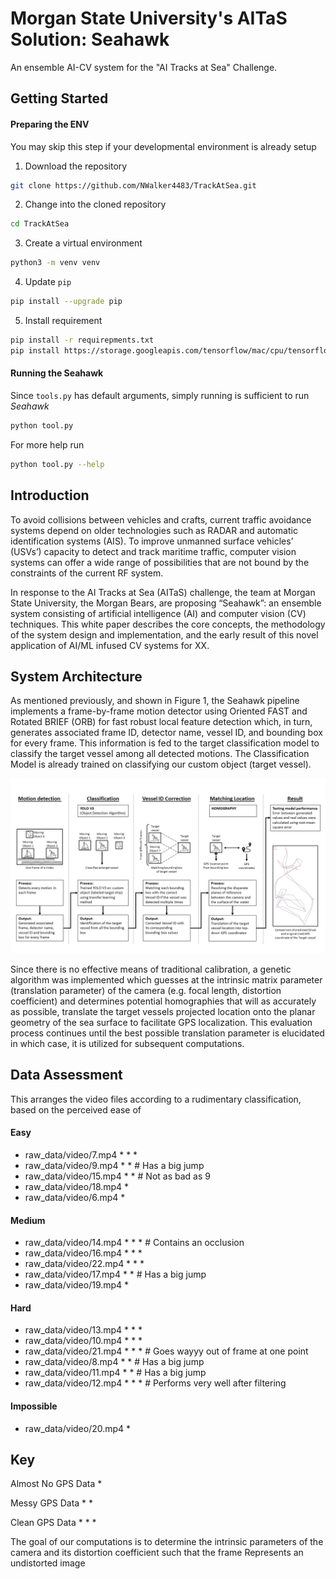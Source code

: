 # Morgan State University's AITaS Solution: Seahawk

An ensemble AI-CV system for the "AI Tracks at Sea" Challenge.

## Getting Started

#### Preparing the ENV

You may skip this step if your developmental environment is already setup

1) Download the repository

```bash
git clone https://github.com/NWalker4483/TrackAtSea.git
```

2) Change into the cloned repository

```bash
cd TrackAtSea
```

3) Create a virtual environment

```bash
python3 -m venv venv
```

4) Update `pip`

```bash
pip install --upgrade pip
```

5) Install requirement

```bash
pip install -r requirepments.txt
pip install https://storage.googleapis.com/tensorflow/mac/cpu/tensorflow-1.12.0-py3-none-any.whl
```

#### Running the Seahawk

Since `tools.py` has default arguments, simply running is sufficient to run *Seahawk*

```bash
python tool.py
```

For more help run 

```bash
python tool.py --help
```

## Introduction

To avoid collisions between vehicles and crafts, current traffic avoidance systems depend on older technologies such as RADAR and automatic identification systems (AIS). To improve unmanned surface vehicles’ (USVs’) capacity to detect and track maritime traffic, computer vision systems can offer a wide range of possibilities that are not bound by the constraints of the current RF system.

In response to the AI Tracks at Sea (AITaS) challenge, the team at Morgan State University, the Morgan Bears, are proposing “Seahawk”: an ensemble system consisting of artificial intelligence (AI) and computer vision (CV) techniques. This white paper describes the core concepts, the methodology of the system design and implementation, and the early result of this novel application of AI/ML infused CV systems for XX.

## System Architecture

As mentioned previously, and shown in Figure 1, the Seahawk pipeline implements a frame-by-frame motion detector using Oriented FAST and Rotated BRIEF (ORB) for fast robust local feature detection which, in turn, generates associated frame ID, detector name, vessel ID, and bounding box for every frame. This information is fed to the target classification model to classify the target vessel among all detected motions. The Classification Model is already trained on classifying our custom object (target vessel).

![Seahawk data sequence flow](seahawk-data-sequence-flow.png)

Since there is no effective means of traditional calibration, a genetic algorithm was implemented which guesses at the intrinsic matrix parameter (translation parameter) of the camera (e.g. focal length, distortion coefficient) and determines potential homographies that will as accurately as possible, translate the target vessels projected location onto the planar geometry of the sea surface to facilitate GPS localization. This evaluation process continues until the best possible translation parameter is elucidated in which case, it is utilized for subsequent computations.

## Data Assessment

This arranges the video files according to a rudimentary classification, based on the perceived ease of 

#### Easy

* raw_data/video/7.mp4 * * *
* raw_data/video/9.mp4 * *       # Has a big jump 
* raw_data/video/15.mp4 * *      # Not as bad as 9 
* raw_data/video/18.mp4 *
* raw_data/video/6.mp4 *

#### Medium

* raw_data/video/14.mp4 * * *    # Contains an occlusion 
* raw_data/video/16.mp4 * * *
* raw_data/video/22.mp4 * * *
* raw_data/video/17.mp4 * *      # Has a big jump
* raw_data/video/19.mp4 *

#### Hard

* raw_data/video/13.mp4 * * *
* raw_data/video/10.mp4 * * *
* raw_data/video/21.mp4 * * *    # Goes wayyy out of frame at one point
* raw_data/video/8.mp4 * *       # Has a big jump
* raw_data/video/11.mp4 * *      # Has a big jump
* raw_data/video/12.mp4 * * *    # Performs very well after filtering

#### Impossible

* raw_data/video/20.mp4 *

## Key

Almost No GPS Data *

Messy GPS Data * *

Clean GPS Data * * *

The goal of our computations is to determine the intrinsic parameters of the camera and its distortion coefficient such that the frame Represents an undistorted image 
